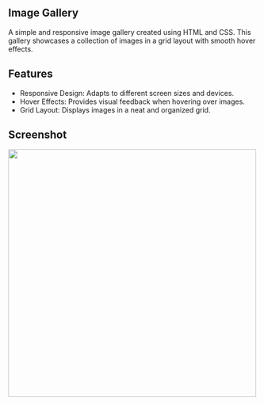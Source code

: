 <h2>Image Gallery</h2>
<p>A simple and responsive image gallery created using HTML and CSS. This gallery showcases a collection of images in a grid layout with smooth hover effects.</p>

<h2>Features</h2>
<ul>
  <li>Responsive Design: Adapts to different screen sizes and devices.</li>
  <li>Hover Effects: Provides visual feedback when hovering over images.</li>
  <li>Grid Layout: Displays images in a neat and organized grid.</li>
</ul>

<h2>Screenshot</h2>
<img src="/assets/Imagegallery" width="500"></img>
